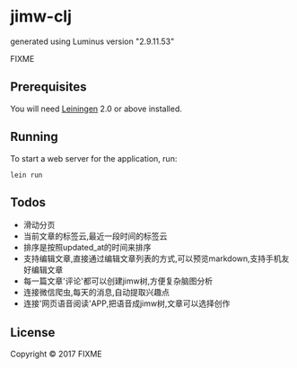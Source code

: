 # jimw-clj

generated using Luminus version "2.9.11.53"

FIXME

## Prerequisites

You will need [Leiningen][1] 2.0 or above installed.

[1]: https://github.com/technomancy/leiningen

## Running

To start a web server for the application, run:

    lein run

## Todos
* 滑动分页
* 当前文章的标签云,最近一段时间的标签云
* 排序是按照updated_at的时间来排序
* 支持编辑文章,直接通过编辑文章列表的方式,可以预览markdown,支持手机友好编辑文章
* 每一篇文章'评论'都可以创建jimw树,方便复杂脑图分析
* 连接微信爬虫,每天的消息,自动提取兴趣点
* 连接'网页语音阅读'APP,把语音成jimw树,文章可以选择创作

## License

Copyright © 2017 FIXME

